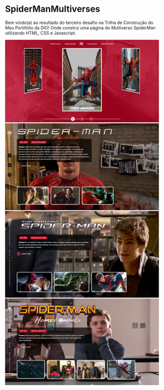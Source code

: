 # SpiderManMultiverses

Bem vindo(a) ao resultado do terceiro desafio na Trilha de Construção do Meu Portifólio da DIO! Onde construí uma página do Multiverso SpiderMan utilizando HTML, CSS e Javascript.

![image](/src/assets/images/result/resultado-tela-inicial.png)
![image](/src/assets/images/result/resultado-tobey-maguire.png)
![image](/src/assets/images/result/resultado-andrew-garfield.png)
![image](/src/assets/images/result/resultado-tom-holland.png)
